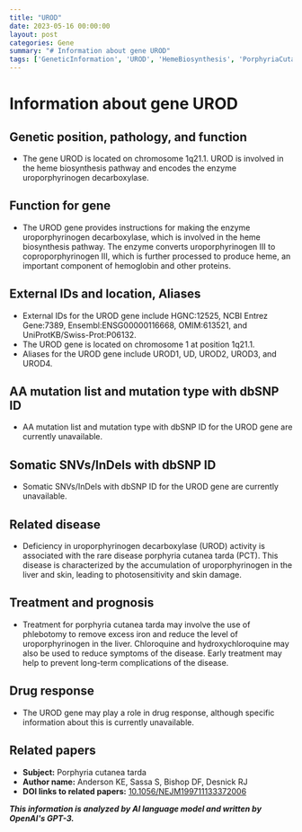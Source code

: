 ```yaml
---
title: "UROD"
date: 2023-05-16 00:00:00
layout: post
categories: Gene
summary: "# Information about gene UROD"
tags: ['GeneticInformation', 'UROD', 'HemeBiosynthesis', 'PorphyriaCutaneaTarda', 'Treatment', 'DrugResponse', 'Chromosome1', 'Enzyme']
---
```


# Information about gene UROD

## Genetic position, pathology, and function

- The gene UROD is located on chromosome 1q21.1. UROD is involved in the heme biosynthesis pathway and encodes the enzyme uroporphyrinogen decarboxylase.

## Function for gene

- The UROD gene provides instructions for making the enzyme uroporphyrinogen decarboxylase, which is involved in the heme biosynthesis pathway. The enzyme converts uroporphyrinogen III to coproporphyrinogen III, which is further processed to produce heme, an important component of hemoglobin and other proteins.

## External IDs and location, Aliases

- External IDs for the UROD gene include HGNC:12525, NCBI Entrez Gene:7389, Ensembl:ENSG00000116668, OMIM:613521, and UniProtKB/Swiss-Prot:P06132.
- The UROD gene is located on chromosome 1 at position 1q21.1.
- Aliases for the UROD gene include UROD1, UD, UROD2, UROD3, and UROD4.

## AA mutation list and mutation type with dbSNP ID

- AA mutation list and mutation type with dbSNP ID for the UROD gene are currently unavailable.

## Somatic SNVs/InDels with dbSNP ID

- Somatic SNVs/InDels with dbSNP ID for the UROD gene are currently unavailable.

## Related disease

- Deficiency in uroporphyrinogen decarboxylase (UROD) activity is associated with the rare disease porphyria cutanea tarda (PCT). This disease is characterized by the accumulation of uroporphyrinogen in the liver and skin, leading to photosensitivity and skin damage.

## Treatment and prognosis

- Treatment for porphyria cutanea tarda may involve the use of phlebotomy to remove excess iron and reduce the level of uroporphyrinogen in the liver. Chloroquine and hydroxychloroquine may also be used to reduce symptoms of the disease. Early treatment may help to prevent long-term complications of the disease.

## Drug response

- The UROD gene may play a role in drug response, although specific information about this is currently unavailable.

## Related papers

- **Subject:** Porphyria cutanea tarda
- **Author name:** Anderson KE, Sassa S, Bishop DF, Desnick RJ
- **DOI links to related papers:** [10.1056/NEJM199711133372006]([Click](https://doi.org/10.1056/NEJM199711133372006))

**_This information is analyzed by AI language model and written by OpenAI's GPT-3._**